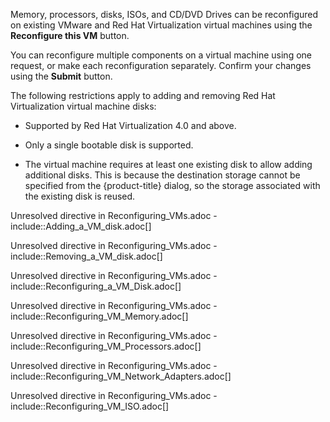 Memory, processors, disks, ISOs, and CD/DVD Drives can be reconfigured
on existing VMware and Red Hat Virtualization virtual machines using the
**Reconfigure this VM** button.

You can reconfigure multiple components on a virtual machine using one
request, or make each reconfiguration separately. Confirm your changes
using the **Submit** button.

<div class="important">

The following restrictions apply to adding and removing Red Hat
Virtualization virtual machine disks:

  - Supported by Red Hat Virtualization 4.0 and above.

  - Only a single bootable disk is supported.

  - The virtual machine requires at least one existing disk to allow
    adding additional disks. This is because the destination storage
    cannot be specified from the {product-title} dialog, so the storage
    associated with the existing disk is reused.

</div>

Unresolved directive in Reconfiguring\_VMs.adoc -
include::Adding\_a\_VM\_disk.adoc\[\]

Unresolved directive in Reconfiguring\_VMs.adoc -
include::Removing\_a\_VM\_disk.adoc\[\]

Unresolved directive in Reconfiguring\_VMs.adoc -
include::Reconfiguring\_a\_VM\_Disk.adoc\[\]

Unresolved directive in Reconfiguring\_VMs.adoc -
include::Reconfiguring\_VM\_Memory.adoc\[\]

Unresolved directive in Reconfiguring\_VMs.adoc -
include::Reconfiguring\_VM\_Processors.adoc\[\]

Unresolved directive in Reconfiguring\_VMs.adoc -
include::Reconfiguring\_VM\_Network\_Adapters.adoc\[\]

Unresolved directive in Reconfiguring\_VMs.adoc -
include::Reconfiguring\_VM\_ISO.adoc\[\]
